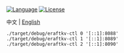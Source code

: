 [![Language](https://img.shields.io/badge/Language-Go-blue.svg)](https://golang.org/)
[![License](https://img.shields.io/badge/license-MIT-green)](https://opensource.org/licenses/MIT)

中文 | [English](README_en.md)

```
./target/debug/eraftkv-ctl 0 '[::1]:8088'
./target/debug/eraftkv-ctl 1 '[::1]:8089'
./target/debug/eraftkv-ctl 2 '[::1]:8090'
```
